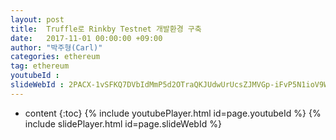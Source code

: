 ```yaml
---
layout: post
title:  Truffle로 Rinkby Testnet 개발환경 구축
date:   2017-11-01 00:00:00 +09:00
author: "박주형(Carl)"
categories: ethereum
tag: ethereum
youtubeId :
slideWebId : 2PACX-1vSFKQ7DVbIdMmP5d2OTraQKJUdwUrUcsZJMVGp-iFvP5N1ioV9WxqOXh3K_hCJTYRhrHf1MgpxOv6-u
---
```

* content
{:toc}
{% include youtubePlayer.html id=page.youtubeId %}
{% include slidePlayer.html id=page.slideWebId %}
